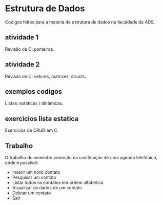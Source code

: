 # Estrutura de Dados
Codigos feitos para a materia de estrutura de dados na faculdade de ADS.
## atividade 1
Revisão de C: ponteiros.
## atividade 2
Revisão de C: vetores, matrizes, structs.
## exemplos codigos
Listas: estáticas / dinâmicas.
## exercicios lista estatica
Exercícios de CRUD em C.
## Trabalho
O trabalho do semestre consistiu na codificação de uma agenda telefônica, onde é possível:
- Inserir um novo contato
- Pesquisar um contato
- Listar todos os contatos em ordem alfabética
- Visualizar os dados de um contato
- Deletar um contato
- Sair

